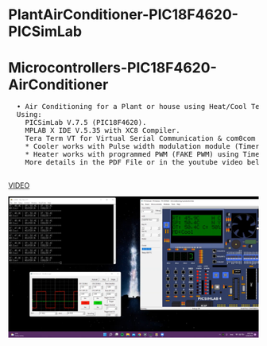 # PlantAirConditioner-PIC18F4620-PICSimLab
# Microcontrollers-PIC18F4620-AirConditioner

<pre>
  • Air Conditioning for a Plant or house using Heat/Cool Temperature Proportional Control.
  Using:
    PICSimLab V.7.5 (PIC18F4620).
    MPLAB X IDE V.5.35 with XC8 Compiler.
    Tera Term VT for Virtual Serial Communication & com0com for setting UP the virtual Connection.
    * Cooler works with Pulse width modulation module (Timer 2).
    * Heater works with programmed PWM (FAKE PWM) using Timer 3 with 400ms period in total.
    More details in the PDF File or in the youtube video below:

</pre>
[VIDEO](https://youtu.be/2XWClmMTy2I)

![](PIC.png)


